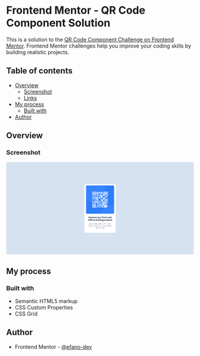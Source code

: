 # Frontend Mentor - QR Code Component Solution

This is a solution to the [QR Code Component Challenge on Frontend Mentor](https://www.frontendmentor.io/challenges/qr-code-component-iux_sIO_H). Frontend Mentor challenges help you improve your coding skills by building realistic projects.

## Table of contents

- [Overview](#overview)
    - [Screenshot](#screenshot)
    - [Links](#links)
- [My process](#my-process)
    - [Built with](#built-with)
- [Author](#author)

## Overview

### Screenshot

![](./assets/images/qr-code-component-screenshot.png)

## My process

### Built with

- Semantic HTML5 markup
- CSS Custom Properties
- CSS Grid

## Author

- Frontend Mentor - [@efano-dev](https://www.frontendmentor.io/profile/efano-dev)
